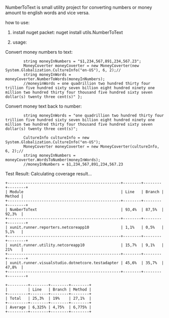 NumberToText is small utility project for converting numbers or money amount to english words and vice versa. 



how to use: 

1. install nuget packet:
nuget install utils.NumberToText

2. usage:

Convert money numbers to text:

            string moneyInNumbers = "$1,234,567,891,234,567.23";
            MoneyCoverter moneyCoverter = new MoneyCoverter(new System.Globalization.CultureInfo("en-US"), 6, 2);//
            string moneyInWords = moneyCoverter.NumberToWords(moneyInNumbers);
            //moneyinWords = one quadrillion two hundred thirty four trillion five hundred sixty seven billion eight hundred ninety one million two hundred thirty four thousand five hundred sixty seven dollar(s) twenty three cent(s)" };

Convert money text back to number:

            string moneyInWords = "one quadrillion two hundred thirty four trillion five hundred sixty seven billion eight hundred ninety one million two hundred thirty four thousand five hundred sixty seven dollar(s) twenty three cent(s)";

            CultureInfo cultureInfo = new System.Globalization.CultureInfo("en-US");
            MoneyCoverter moneyCoverter = new MoneyCoverter(cultureInfo, 6, 2);//
            string moneyInNumbers = moneyCoverter.WordsToNumber(moneyInWords);
            //moneyInNumbers = $1,234,567,891,234,567.23


Test Result:
Calculating coverage result...


    +--------------------------------------------------+--------+--------+--------+
    | Module                                           | Line   | Branch | Method |
    +--------------------------------------------------+--------+--------+--------+
    | NumberToText                                     | 93,4%  | 87,5%  | 92,3%  |
    +--------------------------------------------------+--------+--------+--------+
    | xunit.runner.reporters.netcoreapp10              | 1,1%   | 0,5%   | 5,1%   |
    +--------------------------------------------------+--------+--------+--------+
    | xunit.runner.utility.netcoreapp10                | 15,7%  | 9,1%   | 21%    |
    +--------------------------------------------------+--------+--------+--------+
    | xunit.runner.visualstudio.dotnetcore.testadapter | 45,6%  | 35,7%  | 47,8%  |
    +--------------------------------------------------+--------+--------+--------+

    +---------+--------+--------+--------+
    |         | Line   | Branch | Method |
    +---------+--------+--------+--------+
    | Total   | 25,3%  | 19%    | 27,1%  |
    +---------+--------+--------+--------+
    | Average | 6,325% | 4,75%  | 6,775% |
    +---------+--------+--------+--------+


